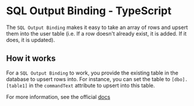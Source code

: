 # SQL Output Binding - TypeScript

The `SQL Output Binding` makes it easy to take an array of rows and upsert them into the user table (i.e. If a row doesn't already exist, it is added. If it does, it is updated).

## How it works

For a `SQL Output Binding` to work, you provide the existing table in the database to upsert rows into. For instance, you can set the table to `[dbo].[table1]` in the `commandText` attribute to upsert into this table.

For more information, see the official [docs](https://aka.ms/sqlbindingsoutput)
